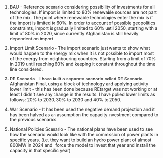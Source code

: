 1. BAU - Reference scenario considering possibility of investments for all technologies. If import is limited to 80% renewable sources are not part of the mix. The point where renewable technologies enter the mix is if the import is limited to 60%. In order to account of possible geopolitics constraints, import is gradually limited to 60% until 2050, starting with a limit of 80% in 2020, since currently Afghanistan is still heavily dependent on import.

2. Import Limit Scenario - The import scenario just wants to show what would happen to the energy mix when it is not possible to import most of the energy from neighbouring countries. Starting from a limit of 70% in 2019 until reaching 60% and keeping it constant throughout the time line considered. 

3. RE Scenario - I have built a separate scenario called RE Scenario Afghanistan Final, using a block of technology and applying activity lower limit - this has been done because REtarget was not working or at least I didn't see any change in the results. I have pplied lower limits as follows: 20% to 2030, 30% to 2030 and 40% to 2050.

4. War Scenario - It has been used the negative demand projection and it has been halved as an assumption the capacity investment compared to the previous scenarios.

5. National Policies Scenario - The national plans have been used to see how the scenario would look like with the commission of power plants in specific years. (i.e. they want to build an hydro power plant of almost 800MW in 2024 and I force the model to invest that year and install the capacity in that specific year)


